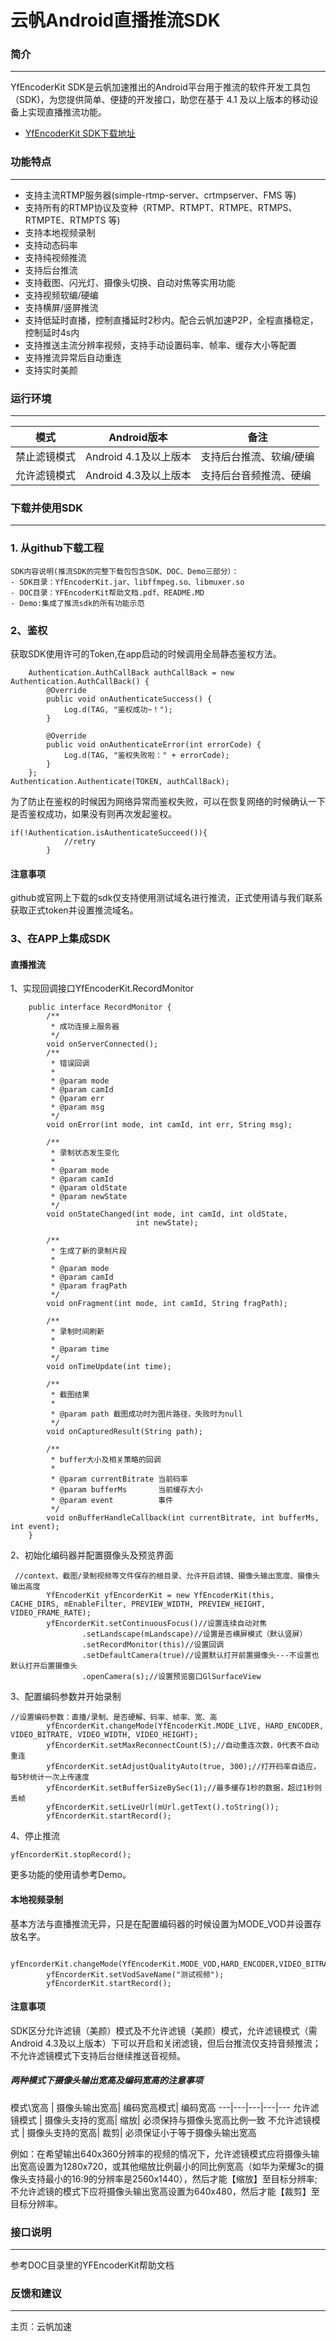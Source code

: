 # 云帆Android直播推流SDK 

### 简介

---



YfEncoderKit SDK是云帆加速推出的Android平台用于推流的软件开发工具包（SDK)，为您提供简单、便捷的开发接口，助您在基于 4.1 及以上版本的移动设备上实现直播推流功能。

- [YfEncoderKit SDK下载地址](https://github.com/yfcloudStreamEngine/YfEncoderKit_Android_DEMO)

### 功能特点
---
- 支持主流RTMP服务器(simple-rtmp-server、crtmpserver、FMS 等)
- 支持所有的RTMP协议及变种（RTMP、RTMPT、RTMPE、RTMPS、RTMPTE、RTMPTS 等)
- 支持本地视频录制
- 支持动态码率
- 支持纯视频推流
- 支持后台推流
- 支持截图、闪光灯、摄像头切换、自动对焦等实用功能
- 支持视频软编/硬编
- 支持横屏/竖屏推流
- 支持低延时直播，控制直播延时2秒内。配合云帆加速P2P，全程直播稳定，控制延时4s内
- 支持推送主流分辨率视频，支持手动设置码率、帧率、缓存大小等配置
- 支持推流异常后自动重连
- 支持实时美颜

### 运行环境
---

模式 | Android版本| 备注
---|---|---
 禁止滤镜模式 | Android 4.1及以上版本| 支持后台推流、软编/硬编
 允许滤镜模式  | Android 4.3及以上版本| 支持后台音频推流、硬编

### 下载并使用SDK
---
### 1. 从github下载工程

    SDK内容说明(推流SDK的完整下载包包含SDK、DOC、Demo三部分）：
    - SDK目录：YfEncoderKit.jar、libffmpeg.so、libmuxer.so
    - DOC目录：YFEncoderKit帮助文档.pdf、README.MD
    - Demo:集成了推流sdk的所有功能示范

### 2、鉴权
获取SDK使用许可的Token,在app启动的时候调用全局静态鉴权方法。

```
    Authentication.AuthCallBack authCallBack = new Authentication.AuthCallBack() {
        @Override
        public void onAuthenticateSuccess() {
            Log.d(TAG, "鉴权成功~！");
        }

        @Override
        public void onAuthenticateError(int errorCode) {
            Log.d(TAG, "鉴权失败啦：" + errorCode);
        }
    };
Authentication.Authenticate(TOKEN, authCallBack);
```
为了防止在鉴权的时候因为网络异常而鉴权失败，可以在恢复网络的时候确认一下是否鉴权成功，如果没有则再次发起鉴权。
    
```
if(!Authentication.isAuthenticateSucceed()){
            //retry
        }
```
#### 注意事项
github或官网上下载的sdk仅支持使用测试域名进行推流，正式使用请与我们联系获取正式token并设置推流域名。

### 3、在APP上集成SDK
#### 直播推流

1、实现回调接口YfEncoderKit.RecordMonitor
    
```
    public interface RecordMonitor {
        /**
         * 成功连接上服务器
         */
        void onServerConnected();
        /**
         * 错误回调
         *
         * @param mode
         * @param camId
         * @param err
         * @param msg
         */
        void onError(int mode, int camId, int err, String msg);

        /**
         * 录制状态发生变化
         *
         * @param mode
         * @param camId
         * @param oldState
         * @param newState
         */
        void onStateChanged(int mode, int camId, int oldState,
                            int newState);

        /**
         * 生成了新的录制片段
         *
         * @param mode
         * @param camId
         * @param fragPath
         */
        void onFragment(int mode, int camId, String fragPath);

        /**
         * 录制时间刷新
         *
         * @param time
         */
        void onTimeUpdate(int time);

        /**
         * 截图结果
         *
         * @param path 截图成功时为图片路径，失败时为null
         */
        void onCapturedResult(String path);

        /**
         * buffer大小及相关策略的回调
         *
         * @param currentBitrate 当前码率
         * @param bufferMs       当前缓存大小
         * @param event          事件
         */
        void onBufferHandleCallback(int currentBitrate, int bufferMs, int event);
    }
```


2、初始化编码器并配置摄像头及预览界面

```
 //context、截图/录制视频等文件保存的根目录、允许开启滤镜、摄像头输出宽度、摄像头输出高度
        YfEncoderKit yfEncorderKit = new YfEncoderKit(this, CACHE_DIRS, mEnableFilter, PREVIEW_WIDTH, PREVIEW_HEIGHT, VIDEO_FRAME_RATE);
        yfEncorderKit.setContinuousFocus()//设置连续自动对焦
                .setLandscape(mLandscape)//设置是否横屏模式（默认竖屏）
                .setRecordMonitor(this)//设置回调
                .setDefaultCamera(true)//设置默认打开前置摄像头---不设置也默认打开后置摄像头
                .openCamera(s);//设置预览窗口GlSurfaceView
```

3、配置编码参数并开始录制

```
//设置编码参数：直播/录制、是否硬解、码率、帧率、宽、高
        yfEncorderKit.changeMode(YfEncoderKit.MODE_LIVE, HARD_ENCODER, VIDEO_BITRATE, VIDEO_WIDTH, VIDEO_HEIGHT);
        yfEncorderKit.setMaxReconnectCount(5);//自动重连次数，0代表不自动重连
        yfEncorderKit.setAdjustQualityAuto(true, 300);//打开码率自适应，每5秒统计一次上传速度
        yfEncorderKit.setBufferSizeBySec(1);//最多缓存1秒的数据，超过1秒则丢帧
        yfEncorderKit.setLiveUrl(mUrl.getText().toString());
        yfEncorderKit.startRecord();
```

4、停止推流
    
```
yfEncorderKit.stopRecord();
```

   更多功能的使用请参考Demo。
   
   

#### 本地视频录制
基本方法与直播推流无异，只是在配置编码器的时候设置为MODE_VOD并设置存放名字。

```
        yfEncorderKit.changeMode(YfEncoderKit.MODE_VOD,HARD_ENCODER,VIDEO_BITRATE,VIDEO_WIDTH,VIDEO_HEIGHT);
        yfEncorderKit.setVodSaveName("测试视频");
        yfEncorderKit.startRecord();
```



#### 注意事项
SDK区分允许滤镜（美颜）模式及不允许滤镜（美颜）模式，允许滤镜模式（需Android 4.3及以上版本）下可以开启和关闭滤镜，但后台推流仅支持音频推流；不允许滤镜模式下支持后台继续推送音视频。

##### 两种模式下摄像头输出宽高及编码宽高的注意事项

模式\宽高 | 摄像头输出宽高| 编码宽高模式| 编码宽高
---|---|---|---|---
允许滤镜模式 | 摄像头支持的宽高| 缩放| 必须保持与摄像头宽高比例一致
不允许滤镜模式 | 摄像头支持的宽高| 裁剪| 必须保证小于等于摄像头输出宽高

例如：在希望输出640x360分辨率的视频的情况下，允许滤镜模式应将摄像头输出宽高设置为1280x720，或其他缩放比例最小的同比例宽高（如华为荣耀3c的摄像头支持最小的16:9的分辨率是2560x1440），然后才能【缩放】至目标分辨率;不允许滤镜的模式下应将摄像头输出宽高设置为640x480，然后才能【裁剪】至目标分辨率。


### 接口说明
---
参考DOC目录里的YFEncoderKit帮助文档

### 反馈和建议
---
主页：云帆加速






 